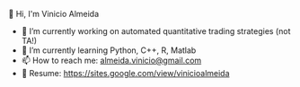 👋 Hi, I'm Vinicio Almeida

- 🔭 I’m currently working on automated quantitative trading strategies (not TA!)
- 🌱 I’m currently learning Python, C++, R, Matlab
- 📫 How to reach me: almeida.vinicio@gmail.com
- 📒 Resume: https://sites.google.com/view/vinicioalmeida
